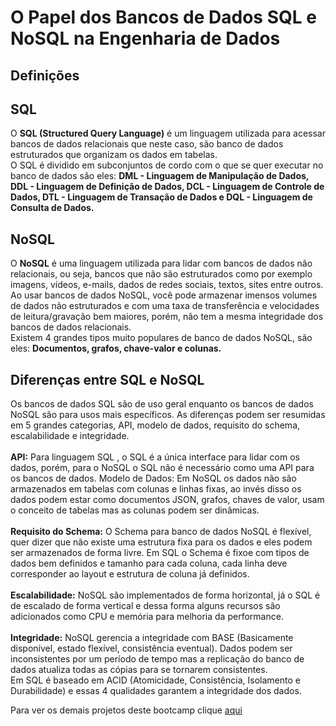 # O Papel dos Bancos de Dados SQL e NoSQL na Engenharia de Dados

## Definições
## SQL

O **SQL (Structured Query Language)** é um linguagem utilizada para acessar bancos de dados relacionais que neste caso, são banco de dados estruturados que organizam os dados em tabelas.<br />
O SQL é dividido em subconjuntos de cordo com o que se quer executar no banco de dados são eles: **DML - Linguagem de Manipulação de Dados, DDL - Linguagem de Definição de Dados, DCL - Linguagem de Controle de Dados, DTL - Linguagem de Transação de Dados e DQL - Linguagem de Consulta de Dados.**<br />

## NoSQL

O **NoSQL** é uma linguagem utilizada para lidar com bancos de dados não relacionais, ou seja, bancos que não são estruturados como por exemplo imagens, vídeos, e-mails, dados de redes sociais, textos, sites entre outros.<br />
Ao usar bancos de dados NoSQL, você pode armazenar imensos volumes de dados não estruturados e com uma taxa de transferência e velocidades de leitura/gravação bem maiores, porém, não tem a mesma integridade dos bancos de dados relacionais.<br />
Existem 4 grandes tipos muito populares de banco de dados NoSQL, são eles: **Documentos, grafos, chave-valor e colunas.**

## Diferenças entre SQL e NoSQL

Os bancos de dados SQL são de uso geral enquanto os bancos de dados NoSQL são para usos mais específicos. As diferenças podem ser resumidas em 5 grandes categorias, API, modelo de dados, requisito do schema, escalabilidade e integridade.<br /><br />
**API:** Para linguagem SQL , o SQL é a única interface para lidar com os dados, porém, para o NoSQL o SQL não é necessário como uma API para os bancos de dados.
Modelo de Dados: Em NoSQL os dados não são armazenados em tabelas com colunas e linhas fixas, ao invés disso os dados podem estar como documentos JSON, grafos, chaves de valor, usam o conceito de tabelas mas as colunas podem ser dinâmicas.<br /><br />
**Requisito do Schema:** O Schema para banco de dados NoSQL é flexível, quer dizer que não existe uma estrutura fixa para os dados e eles podem ser armazenados de forma livre. Em SQL o Schema é fixoe com tipos de dados bem definidos e tamanho para cada coluna, cada linha deve corresponder ao layout e estrutura de coluna já definidos.<br /><br />
**Escalabilidade:** NoSQL são implementados de forma horizontal, já o SQL é de escalado de forma vertical e dessa forma alguns recursos são adicionados como CPU e memória para melhoria da performance.<br /><br />
**Integridade:** NoSQL gerencia a integridade com BASE (Basicamente disponível, estado flexível, consistência eventual). Dados podem ser inconsistentes por um período de tempo mas a replicação do banco de dados atualiza todas as cópias para se tornarem consistentes.<br />
Em SQL é baseado em ACID (Atomicidade, Consistência, Isolamento e Durabilidade) e essas 4 qualidades garantem a integridade dos dados.


Para ver os demais projetos deste bootcamp clique [aqui](https://github.com/VagnerF/BOOTCAMP-DIO-DATABASE-EXP)
